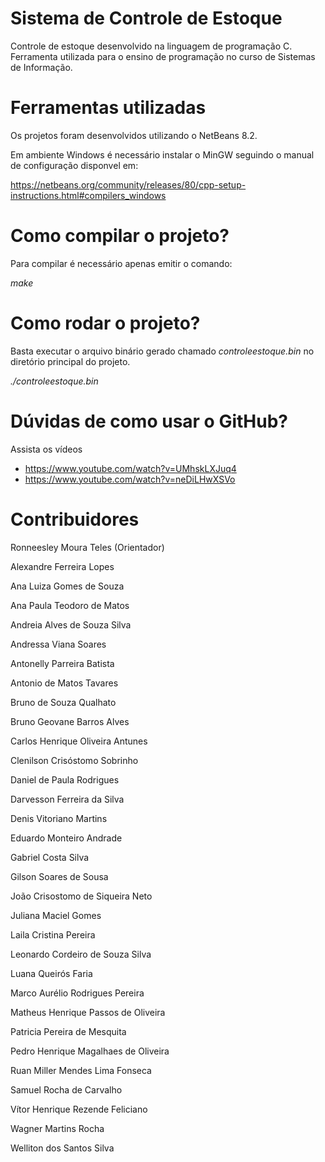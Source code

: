 # Sistema de Controle de Estoque

Controle de estoque desenvolvido na linguagem de programação C.
Ferramenta utilizada para o ensino de programação no curso de Sistemas de Informação.

# Ferramentas utilizadas

Os projetos foram desenvolvidos utilizando o NetBeans 8.2.

Em ambiente Windows é necessário instalar o MinGW seguindo o manual de configuração disponvel em:

https://netbeans.org/community/releases/80/cpp-setup-instructions.html#compilers_windows

# Como compilar o projeto?

Para compilar é necessário apenas emitir o comando:

*make*

# Como rodar o projeto?

Basta executar o arquivo binário gerado chamado *controleestoque.bin* no diretório principal do projeto.

*./controleestoque.bin*

# Dúvidas de como usar o GitHub?

Assista os vídeos

* https://www.youtube.com/watch?v=UMhskLXJuq4
* https://www.youtube.com/watch?v=neDiLHwXSVo

# Contribuidores

Ronneesley Moura Teles (Orientador)

Alexandre Ferreira Lopes

Ana Luiza Gomes de Souza

Ana Paula Teodoro de Matos

Andreia Alves de Souza Silva

Andressa Viana Soares

Antonelly Parreira Batista

Antonio de Matos Tavares

Bruno de Souza Qualhato

Bruno Geovane Barros Alves

Carlos Henrique Oliveira Antunes

Clenilson Crisóstomo Sobrinho

Daniel de Paula Rodrigues

Darvesson Ferreira da Silva

Denis Vitoriano Martins

Eduardo Monteiro Andrade

Gabriel Costa Silva

Gilson Soares de Sousa

João Crisostomo de Siqueira Neto

Juliana Maciel Gomes

Laila Cristina Pereira

Leonardo Cordeiro de Souza Silva

Luana Queirós Faria

Marco Aurélio Rodrigues Pereira

Matheus Henrique Passos de Oliveira

Patricia Pereira de Mesquita

Pedro Henrique Magalhaes de Oliveira

Ruan Miller Mendes Lima Fonseca

Samuel Rocha de Carvalho

Vítor Henrique Rezende Feliciano

Wagner Martins Rocha

Welliton dos Santos Silva
